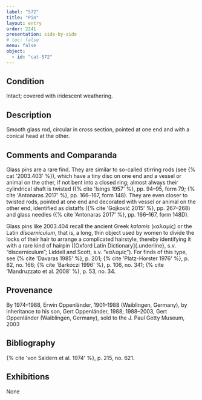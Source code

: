 ```yaml
---
label: "572"
title: "Pin"
layout: entry
order: 2241
presentation: side-by-side
# toc: false
menu: false
object:
  - id: "cat-572"
---
```


## Condition

Intact; covered with iridescent weathering.

## Description

Smooth glass rod, circular in cross section, pointed at one end and with a conical head at the other.

## Comments and Comparanda

Glass pins are a rare find. They are similar to so-called stirring rods (see {% cat '2003.403' %}), which have a tiny disc on one end and a vessel or animal on the other, if not bent into a closed ring; almost always their cylindrical shaft is twisted ({% cite 'Isings 1957' %}, pp. 94–95, form 79; {% cite 'Antonaras 2017' %}, pp. 166–167, form 148). They are even closer to twisted rods, pointed at one end and decorated with vessel or animal on the other end, identified as distaffs ({% cite 'Gojković 2015' %}, pp. 267–268) and glass needles ({% cite 'Antonaras 2017' %}, pp. 166–167, form 148D).

Glass pins like 2003.404 recall the ancient Greek *kalamis* (καλαμίς) or the Latin *discerniculum*, that is, a long, thin object used by women to divide the locks of their hair to arrange a complicated hairstyle, thereby identifying it with a rare kind of hairpin ([Oxford Latin Dictionary]{.underline}, s.v. “discerniculum”; Liddell and Scott, s.v. “καλαμίς”). For finds of this type, see {% cite 'Davaras 1985' %}, p. 201; {% cite 'Platz-Horster 1976' %}, p. 82, no. 166; {% cite 'Barkóczi 1996' %}, p. 106, no. 341; {% cite 'Mandruzzato et al. 2008' %}, p. 53, no. 34.

## Provenance

By 1974–1988, Erwin Oppenländer, 1901–1988 (Waiblingen, Germany), by inheritance to his son, Gert Oppenländer, 1988; 1988–2003, Gert Oppenländer (Waiblingen, Germany), sold to the J. Paul Getty Museum, 2003

## Bibliography

{% cite 'von Saldern et al. 1974' %}, p. 215, no. 621.

## Exhibitions

None